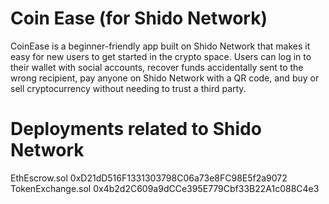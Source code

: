 # Coin Ease (for Shido Network)
CoinEase is a beginner-friendly app built on Shido Network that makes it easy for new users to get started in the crypto space. Users can log in to their wallet with social accounts, recover funds accidentally sent to the wrong recipient, pay anyone on Shido Network with a QR code, and buy or sell cryptocurrency without needing to trust a third party.

# Deployments related to Shido Network

EthEscrow.sol 0xD21dD516F1331303798C06a73e8FC98E5f2a9072  
TokenExchange.sol 0x4b2d2C609a9dCCe395E779Cbf33B22A1c088C4e3
